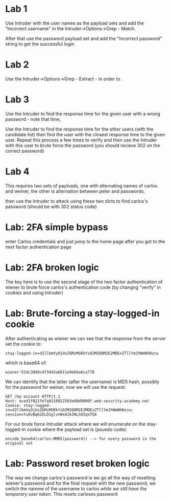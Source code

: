 # Lab 1

Use Intruder with the user names as the payload sets and add the "Incorrect username" in the Intruder->Options->Grep - Match.

After that use the password payload set and add the "Incorrect password" string to get the successful login

# Lab 2

Use the Intruder->Options->Grep - Extract - in order to .

# Lab 3

Use the Intruder to find the response time for the given user with a wrong password - note that time,

Use the Intruder to find the response time for the other users (with the candidate list) then find the user with the closest response time to the given user. Repeat this process a few times to verify and then use the Intruder with this user to brute force the password (you should recieve 302 on the correct password)

# Lab 4

This requires two sets of payloads, one with alternating names of carlos and weiner, the other is alternation between peter and passwords,

then use the Intruder to attack using these two dicts to find carlos's password (should be with 302 status code)


# Lab: 2FA simple bypass

enter Carlos credentials and just jump to the home page after you got to the next factor authentication page

# Lab: 2FA broken logic

The key here is to use the second stage of the two factor authentication of wiener to brute force carlos's authentication code (by changng "verify" in cookies and using Intruder)

# Lab: Brute-forcing a stay-logged-in cookie

After authenticating as wiener we can see that the response from the server set the cookie to:
```
stay-logged-in=d2llbmVyOjUxZGMzMGRkYzQ3M2Q0M2E2MDExZTllYmJhNmNhNzcw
```
which is base64 of:
```
wiener:51dc30ddc473d43a6011e9ebba6ca770
```

We can identify that the latter (after the username) is MD5 hash, possibly for the password for weiner, now we will use the request:
```http
GET /my-account HTTP/1.1
Host: aced1f021fe7a8318022593e00d9000f.web-security-academy.net
Cookie: stay-logged-in=d2llbmVyOjUxZGMzMGRkYzQ3M2Q0M2E2MDExZTllYmJhNmNhNzcw; session=tudvBq62ELO1glvnWxA1k3NLSO3qxTGb
```

For our brute force Intruder attack where we will enumerate on the stay-logged-in cookie where the payload set is (psuedo code):
```
encode_base64(carlos:MMD5(password)) --> for every password in the original set
```

# Lab: Password reset broken logic

The way we change carlos's password is we go all the way of resetting wiener's password and for the final request with the new password, we switch the namme of the username to carlos *while we still have the temporary user token*.
This resets carloses password
